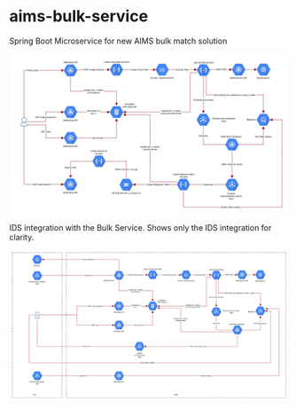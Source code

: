 # aims-bulk-service
Spring Boot Microservice for new AIMS bulk match solution

![Overview diagram of service](aims_bulk_match_iteration_three.png?raw=true "Overview diagram of service")

IDS integration with the Bulk Service. Shows only the IDS integration for clarity.

![Diagram of IDS integration with Bulk service](bulk_service_ids_integration.png?raw=true "IDS integration with Bulk service")